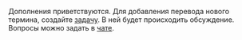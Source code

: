 Дополнения приветствуются. Для добавления перевода нового термина,
создайте [задачу](https://github.com/rust-lang-ru/dictionary/issues/new). 
В ней будет происходить обсуждение.
Вопросы можно задать в [чате](https://t.me/rustlang_ru_translations).
